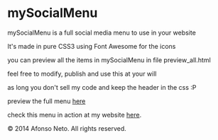 mySocialMenu
============

mySocialMenu is a full social media menu to use in your website

It's made in pure CSS3 using Font Awesome for the icons

you can preview all the items in mySocialMenu in file preview_all.html

feel free to modify, publish and use this at your will 

as long you don't sell my code and keep the header in the css :P

preview the full menu [here](http://htmlpreview.github.io/?https://github.com/h4v1nfun/mySocialMenu/blob/master/preview_all.html)

check this menu in action at my website [here](http://afonsoneto.com).

© 2014 Afonso Neto. All rights reserved.
